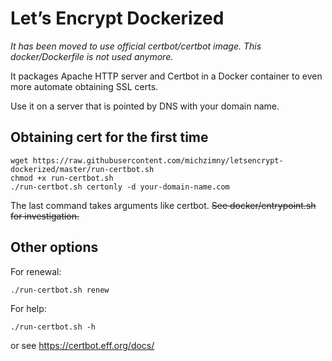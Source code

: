 # Let’s Encrypt Dockerized

*It has been moved to use official certbot/certbot image. This docker/Dockerfile is not used anymore.*

It packages Apache HTTP server and Certbot in a Docker container to even more automate obtaining SSL certs.

Use it on a server that is pointed by DNS with your domain name.

## Obtaining cert for the first time

```
wget https://raw.githubusercontent.com/michzimny/letsencrypt-dockerized/master/run-certbot.sh
chmod +x run-certbot.sh
./run-certbot.sh certonly -d your-domain-name.com
```

The last command takes arguments like certbot. ~~See docker/entrypoint.sh for investigation.~~

## Other options

For renewal:

```
./run-certbot.sh renew
```

For help:

```
./run-certbot.sh -h
```

or see https://certbot.eff.org/docs/

